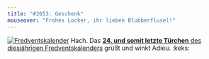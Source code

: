 ```yaml
---
title: "#2653: Geschenk"
mouseover: "Frohes Locker, ihr lieben Blubberflusel!"
---
```


<a href="http://www.fonflatter.de/der-fetzige-fredventskalender-2012" title="Der fetzige Fredventskalender"><img src="http://www.fonflatter.de/adv12/fredventskalender_banner.png" alt="Fredventskalender" /></a>
Hach. Das <a href="http://www.fonflatter.de/2012/12/24/das-24-turchen-2/"><strong>24. und somit letzte Türchen</strong> des diesjährigen Fredventskalenders</a> grüßt und winkt Adieu.
:keks:

